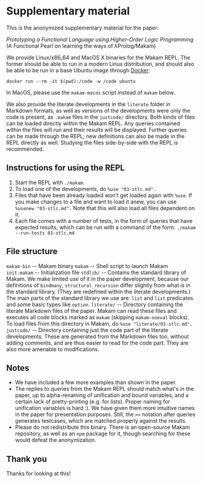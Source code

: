 # Supplementary material

This is the anonymized supplementary material for the paper:

*Prototyping a Functional Language using Higher-Order Logic Programming*
(A Functional Pearl on learning the ways of λProlog/Makam)

We provide Linux/x86_64 and MacOS X binaries for the Makam REPL.
The former should be able to run in a modern Linux
distribution, and should also be able to be run in a base Ubuntu image
through [Docker](https://www.docker.com/):

    docker run --rm -it $(pwd):/code -w /code ubuntu

In MacOS, please use the `makam-macos` script instead of `makam` below.

We also provide the literate developments in the `literate` folder in
Markdown formats, as well as versions of the developments were only
the code is present, as `.makam` files in the `justcode/` directory.
Both kinds of files can be loaded directly within the Makam REPL. Any
queries contained within the files will run and their results will be
displayed. Further queries can be made through the REPL; new
definitions can also be made in the REPL directly as well. Studying
the files side-by-side with the REPL is recommended.

## Instructions for using the REPL

1. Start the REPL with
   `./makam`.
2. To load one of the developments, do
   `%use "03-stlc.md".`
3. Files that have been already loaded won't get loaded again with `%use`.
   If you make changes to a file and want to load it anew, you can use
   `%usenew "03-stlc.md".`
   Note that this will also load all files dependent on it.
4. Each file comes with a number of tests, in the form of queries that
   have expected results, which can be run with a command of the form:
   `./makam --run-tests 03-stlc.md`

## File structure

`makam-bin` -- Makam binary
`makam` -- Shell script to launch Makam
`init.makam` -- Initialization file
`stdlib/` -- Contains the standard library of Makam. We make limited
  use of it in the paper development, because our definitions of
  `bindmany`, `structural_recursion` differ slightly from what is
  in the standard library. (They are redefined within the literate
  developments.) The main parts of the standard library we use are:
  `list` and `list` predicates and some basic types like `option`.
`literate/` -- Directory containing the literate Markdown files of the
  paper. Makam can read these files and executes all code blocks marked
  as `makam` (skipping `makam-noeval` blocks). To load files
  from this directory in Makam, do `%use "literate/03-stlc.md".`
`justcode/` -- Directory containing just the code part of the literate
  developments. These are generated from the Markdown files too, without
  adding comments, and are thus easier to read for the code part. They
  are also more amenable to modifications.

## Notes

- We have included a few more examples than shown in the paper.
- The replies to queries from the Makam REPL should match what's in the
  paper, up to alpha-renaming of unification and bound variables, and
  a certain lack of pretty-printing (e.g. for lists). Proper naming for
  unification variables is hard :). We have given them more intuitive
  names in the paper for presentation purposes. Still, the `>>` notation
  after queries generates testcases, which are matched properly against
  the results.
- Please do not redistribute this binary. There is an open-source Makam
  repository, as well as an `npm` package for it, though searching for
  these would defeat the anonymization.
  
## Thank you

Thanks for looking at this!
